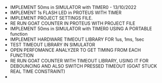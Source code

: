- IMPLEMENT 50ms in SIMULATOR with TIMER0 - 13/10/2022
- IMPLEMENT 1s FLASH LED in PROTEUS WITH TIMER
- IMPLEMENT PROJECT SETTINGS FILE. 
- RE RUN GOAT COUNTER IN PROTEUS WITH PROJECT FILE
- IMPLEMENT 50ms in SIMULATOR with TIMER0 USING A PORTABLE function
- IMPLEMENT HARDWARE TIMEOUT LIBRARY FOR 1us, 1ms, 1sec
- TEST TIMEOUT LIBRARY IN SIMULATOR
- OPEN PERFOMANCE ANALYZER TO GET TIMING FROM EACH FUNCTION
- RE RUN GOAT COUNTER WITH TIMEOUT LIBRARY, USING IT FOR DEBOUNCING AND ALSO SWITCH PRESSED TIMEOUT (GOAT STUCK REAL TIME CONSTRAINT)
- 
